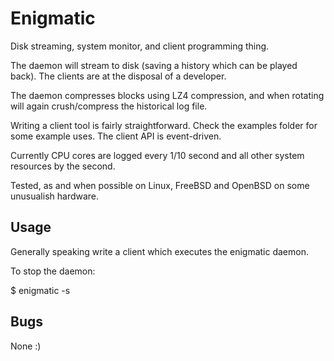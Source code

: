 # Enigmatic

Disk streaming, system monitor, and client programming thing.

The daemon will stream to disk (saving a history which can be
played back). The clients are at the disposal of a developer.

The daemon compresses blocks using LZ4 compression, and when
rotating will again crush/compress the historical log file.

Writing a client tool is fairly straightforward. Check the
examples folder for some example uses. The client API is
event-driven.

Currently CPU cores are logged every 1/10 second and all other
system resources by the second.

Tested, as and when possible on Linux, FreeBSD and OpenBSD on
some unusualish hardware.

## Usage

Generally speaking write a client which executes the enigmatic
daemon.

To stop the daemon:

   $ enigmatic -s

## Bugs

None :)
